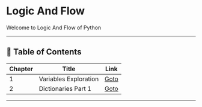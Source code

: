 # Logic And Flow 

Welcome to Logic And Flow of Python

---

## 📅 Table of Contents

| Chapter | Title                       | Link                                              |
|---------|-----------------------------|---------------------------------------------------|
| 1       | Variables Exploration       | [Goto](C01_Variables_Exploration/README.md)       |
| 2       | Dictionaries Part 1         | [Goto](C02_Dictionaries_P1/README.md)             |



---

